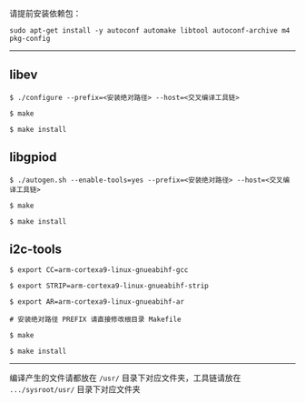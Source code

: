 请提前安装依赖包：

```shell
sudo apt-get install -y autoconf automake libtool autoconf-archive m4 pkg-config
```

------

## libev

```shell
$ ./configure --prefix=<安装绝对路径> --host=<交叉编译工具链>

$ make

$ make install
```



## libgpiod

```shell
$ ./autogen.sh --enable-tools=yes --prefix=<安装绝对路径> --host=<交叉编译工具链>

$ make

$ make install
```



## i2c-tools
```shell
$ export CC=arm-cortexa9-linux-gnueabihf-gcc

$ export STRIP=arm-cortexa9-linux-gnueabihf-strip

$ export AR=arm-cortexa9-linux-gnueabihf-ar

# 安装绝对路径 PREFIX 请直接修改根目录 Makefile

$ make

$ make install
```

------

编译产生的文件请都放在 `/usr/` 目录下对应文件夹，工具链请放在 `.../sysroot/usr/` 目录下对应文件夹
